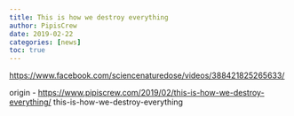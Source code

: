 ```yaml
---
title: This is how we destroy everything
author: PipisCrew
date: 2019-02-22
categories: [news]
toc: true
---
```


https://www.facebook.com/sciencenaturedose/videos/388421825265633/

origin - https://www.pipiscrew.com/2019/02/this-is-how-we-destroy-everything/ this-is-how-we-destroy-everything